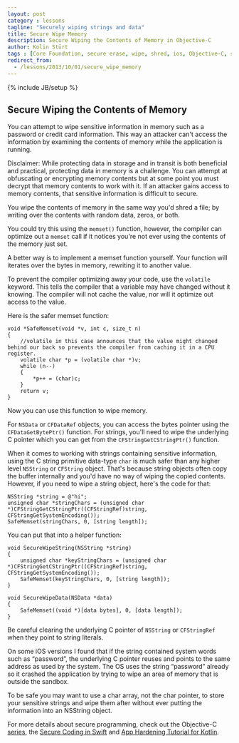 ```yaml
---
layout: post
category : lessons
tagline: "Securely wiping strings and data"
title: Secure Wipe Memory
description: Secure Wiping the Contents of Memory in Objective-C
author: Kolin Stürt
tags : [Core Foundation, secure erase, wipe, shred, ios, Objective-C, sensitive strings]
redirect_from:
  - /lessons/2013/10/01/secure_wipe_memory
---
```

{% include JB/setup %}

## Secure Wiping the Contents of Memory

You can attempt to wipe sensitive information in memory such as a password or credit card information. This way an attacker can't access the information by examining the contents of memory while the application is running.

Disclaimer: While protecting data in storage and in transit is both beneficial and practical, protecting data in memory is a challenge. You can attempt at obfuscating or encrypting memory contents but at some point you must decrypt that memory contents to work with it. If an attacker gains access to memory contents, that sensitive information is difficult to secure.

You wipe the contents of memory in the same way you'd shred a file; by writing over the contents with random data, zeros, or both. 

You could try this using the `memset()` function, however, the compiler can optimize out a `memset` call if it notices you're not ever using the contents of the memory just set. 

A better way is to implement a memset function yourself. Your function will iterates over the bytes in memory, rewriting it to another value. 

To prevent the compiler optimizing away your code, use the `volatile` keyword. This tells the compiler that a variable may have changed without it knowing. The compiler will not cache the value, nor will it optimize out access to the value.

Here is the safer memset function:

	void *SafeMemset(void *v, int c, size_t n)
	{
	    //volatile in this case announces that the value might changed behind our back so prevents the compiler from caching it in a CPU register.
	    volatile char *p = (volatile char *)v;
	    while (n--)
	    {
	        *p++ = (char)c;
	    }
	    return v;
	}

Now you can use this function to wipe memory. 

For `NSData` or `CFDataRef` objects, you can access the bytes pointer using the `CFDataGetBytePtr()` function. For strings, you'll need to wipe the underlying C pointer which you can get from the `CFStringGetCStringPtr()` function. 

When it comes to working with strings containing sensitive information, using the C string primitive data-type `char` is much safer than any higher level `NSString` or `CFString` object. That's because string objects often copy the buffer internally and you'd have no way of wiping the copied contents. However, if you need to wipe a string object, here's the code for that:

	NSString *string = @"hi";
	unsigned char *stringChars = (unsigned char *)CFStringGetCStringPtr((CFStringRef)string, 	CFStringGetSystemEncoding());
	SafeMemset(stringChars, 0, [string length]);
	
	
You can put that into a helper function:

	void SecureWipeString(NSString *string)
	{
	    unsigned char *keyStringChars = (unsigned char *)CFStringGetCStringPtr((CFStringRef)string, CFStringGetSystemEncoding());
	    SafeMemset(keyStringChars, 0, [string length]);
	}
	
	void SecureWipeData(NSData *data)
	{
	    SafeMemset((void *)[data bytes], 0, [data length]);
	}
	
Be careful clearing the underlying C pointer of `NSString` or `CFStringRef` when they point to string literals.

On some iOS versions I found that if the string contained system words such as “password”, the underlying C pointer reuses and points to the same address as used by the system. The OS uses the string “password” already so it crashed the application by trying to wipe an area of memory that is outside the sandbox.

To be safe you may want to use a char array, not the char pointer, to store your sensitive strings and wipe them after without ever putting the information into an NSString object.

For more details about secure programming, check out the Objective-C [series](https://kolinsturt.github.io/lessons/2013/03/04/validation), the [Secure Coding in Swift](http://code.tutsplus.com/tutorials/secure-coding-in-swift-4--cms-29835) and [App Hardening Tutorial for Kotlin](https://www.raywenderlich.com/6294778-app-hardening-tutorial-for-android-with-kotlin).
